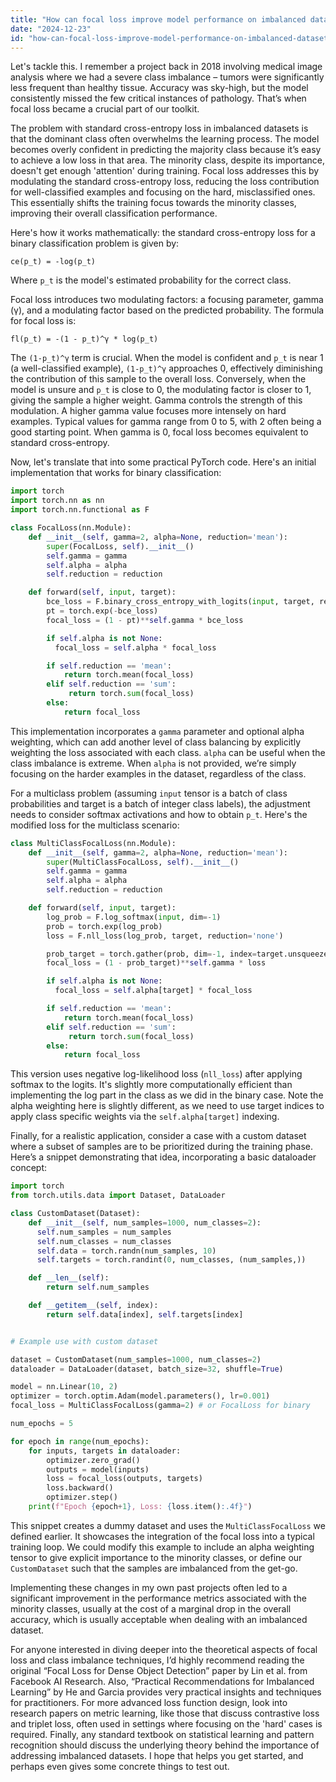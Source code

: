 ```yaml
---
title: "How can focal loss improve model performance on imbalanced datasets in PyTorch?"
date: "2024-12-23"
id: "how-can-focal-loss-improve-model-performance-on-imbalanced-datasets-in-pytorch"
---
```


Let's tackle this. I remember a project back in 2018 involving medical image analysis where we had a severe class imbalance – tumors were significantly less frequent than healthy tissue. Accuracy was sky-high, but the model consistently missed the few critical instances of pathology. That’s when focal loss became a crucial part of our toolkit.

The problem with standard cross-entropy loss in imbalanced datasets is that the dominant class often overwhelms the learning process. The model becomes overly confident in predicting the majority class because it’s easy to achieve a low loss in that area. The minority class, despite its importance, doesn't get enough 'attention' during training. Focal loss addresses this by modulating the standard cross-entropy loss, reducing the loss contribution for well-classified examples and focusing on the hard, misclassified ones. This essentially shifts the training focus towards the minority classes, improving their overall classification performance.

Here's how it works mathematically: the standard cross-entropy loss for a binary classification problem is given by:

`ce(p_t) = -log(p_t)`

Where `p_t` is the model's estimated probability for the correct class.

Focal loss introduces two modulating factors: a focusing parameter, gamma (γ), and a modulating factor based on the predicted probability. The formula for focal loss is:

`fl(p_t) = -(1 - p_t)^γ * log(p_t)`

The `(1-p_t)^γ` term is crucial. When the model is confident and `p_t` is near 1 (a well-classified example), `(1-p_t)^γ` approaches 0, effectively diminishing the contribution of this sample to the overall loss. Conversely, when the model is unsure and `p_t` is close to 0, the modulating factor is closer to 1, giving the sample a higher weight. Gamma controls the strength of this modulation. A higher gamma value focuses more intensely on hard examples. Typical values for gamma range from 0 to 5, with 2 often being a good starting point. When gamma is 0, focal loss becomes equivalent to standard cross-entropy.

Now, let's translate that into some practical PyTorch code. Here's an initial implementation that works for binary classification:

```python
import torch
import torch.nn as nn
import torch.nn.functional as F

class FocalLoss(nn.Module):
    def __init__(self, gamma=2, alpha=None, reduction='mean'):
        super(FocalLoss, self).__init__()
        self.gamma = gamma
        self.alpha = alpha
        self.reduction = reduction

    def forward(self, input, target):
        bce_loss = F.binary_cross_entropy_with_logits(input, target, reduction='none')
        pt = torch.exp(-bce_loss)
        focal_loss = (1 - pt)**self.gamma * bce_loss

        if self.alpha is not None:
          focal_loss = self.alpha * focal_loss

        if self.reduction == 'mean':
            return torch.mean(focal_loss)
        elif self.reduction == 'sum':
             return torch.sum(focal_loss)
        else:
            return focal_loss
```

This implementation incorporates a `gamma` parameter and optional alpha weighting, which can add another level of class balancing by explicitly weighting the loss associated with each class. `alpha` can be useful when the class imbalance is extreme. When `alpha` is not provided, we’re simply focusing on the harder examples in the dataset, regardless of the class.

For a multiclass problem (assuming `input` tensor is a batch of class probabilities and target is a batch of integer class labels), the adjustment needs to consider softmax activations and how to obtain `p_t`. Here's the modified loss for the multiclass scenario:

```python
class MultiClassFocalLoss(nn.Module):
    def __init__(self, gamma=2, alpha=None, reduction='mean'):
        super(MultiClassFocalLoss, self).__init__()
        self.gamma = gamma
        self.alpha = alpha
        self.reduction = reduction

    def forward(self, input, target):
        log_prob = F.log_softmax(input, dim=-1)
        prob = torch.exp(log_prob)
        loss = F.nll_loss(log_prob, target, reduction='none')

        prob_target = torch.gather(prob, dim=-1, index=target.unsqueeze(-1))
        focal_loss = (1 - prob_target)**self.gamma * loss

        if self.alpha is not None:
          focal_loss = self.alpha[target] * focal_loss

        if self.reduction == 'mean':
            return torch.mean(focal_loss)
        elif self.reduction == 'sum':
             return torch.sum(focal_loss)
        else:
            return focal_loss
```

This version uses negative log-likelihood loss (`nll_loss`) after applying softmax to the logits. It's slightly more computationally efficient than implementing the log part in the class as we did in the binary case. Note the alpha weighting here is slightly different, as we need to use target indices to apply class specific weights via the `self.alpha[target]` indexing.

Finally, for a realistic application, consider a case with a custom dataset where a subset of samples are to be prioritized during the training phase. Here’s a snippet demonstrating that idea, incorporating a basic dataloader concept:

```python
import torch
from torch.utils.data import Dataset, DataLoader

class CustomDataset(Dataset):
    def __init__(self, num_samples=1000, num_classes=2):
      self.num_samples = num_samples
      self.num_classes = num_classes
      self.data = torch.randn(num_samples, 10)
      self.targets = torch.randint(0, num_classes, (num_samples,))

    def __len__(self):
        return self.num_samples

    def __getitem__(self, index):
        return self.data[index], self.targets[index]


# Example use with custom dataset

dataset = CustomDataset(num_samples=1000, num_classes=2)
dataloader = DataLoader(dataset, batch_size=32, shuffle=True)

model = nn.Linear(10, 2)
optimizer = torch.optim.Adam(model.parameters(), lr=0.001)
focal_loss = MultiClassFocalLoss(gamma=2) # or FocalLoss for binary

num_epochs = 5

for epoch in range(num_epochs):
    for inputs, targets in dataloader:
        optimizer.zero_grad()
        outputs = model(inputs)
        loss = focal_loss(outputs, targets)
        loss.backward()
        optimizer.step()
    print(f"Epoch {epoch+1}, Loss: {loss.item():.4f}")
```

This snippet creates a dummy dataset and uses the `MultiClassFocalLoss` we defined earlier. It showcases the integration of the focal loss into a typical training loop. We could modify this example to include an alpha weighting tensor to give explicit importance to the minority classes, or define our `CustomDataset` such that the samples are imbalanced from the get-go.

Implementing these changes in my own past projects often led to a significant improvement in the performance metrics associated with the minority classes, usually at the cost of a marginal drop in the overall accuracy, which is usually acceptable when dealing with an imbalanced dataset.

For anyone interested in diving deeper into the theoretical aspects of focal loss and class imbalance techniques, I’d highly recommend reading the original “Focal Loss for Dense Object Detection” paper by Lin et al. from Facebook AI Research. Also, “Practical Recommendations for Imbalanced Learning” by He and Garcia provides very practical insights and techniques for practitioners. For more advanced loss function design, look into research papers on metric learning, like those that discuss contrastive loss and triplet loss, often used in settings where focusing on the 'hard' cases is required. Finally, any standard textbook on statistical learning and pattern recognition should discuss the underlying theory behind the importance of addressing imbalanced datasets. I hope that helps you get started, and perhaps even gives some concrete things to test out.
